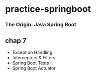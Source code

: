 # practice-springboot

### The Origin: Java Spring Boot

## chap 7
- Exception Handling
- Interceptors & Filters
- Spring Boot Tests
- Spring Boot Actuator
